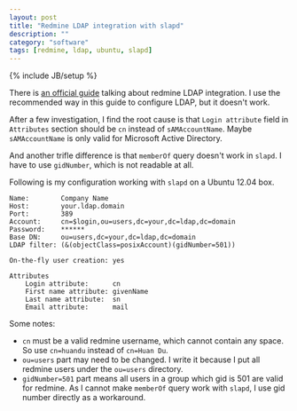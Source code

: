 ```yaml
---
layout: post
title: "Redmine LDAP integration with slapd"
description: ""
category: "software"
tags: [redmine, ldap, ubuntu, slapd]
---
```

{% include JB/setup %}

There is [an official guide](http://www.redmine.org/projects/redmine/wiki/RedmineLDAP) talking about redmine LDAP integration. I use the recommended way in this guide to configure LDAP, but it doesn't work.

After a few investigation, I find the root cause is that `Login attribute` field in `Attributes` section should be `cn` instead of `sAMAccountName`. Maybe `sAMAccountName` is only valid for Microsoft Active Directory.

And another trifle difference is that `memberOf` query doesn't work in `slapd`. I have to use `gidNumber`, which is not readable at all.

Following is my configuration working with `slapd` on a Ubuntu 12.04 box.

	Name:        Company Name
	Host:        your.ldap.domain
	Port:        389
	Account:     cn=$login,ou=users,dc=your,dc=ldap,dc=domain
	Password:    ******
	Base DN:     ou=users,dc=your,dc=ldap,dc=domain
	LDAP filter: (&(objectClass=posixAccount)(gidNumber=501))
	
	On-the-fly user creation: yes
	
	Attributes
		Login attribute:      cn
		First name attribute: givenName
		Last name attribute:  sn
		Email attribute:      mail

Some notes:

* `cn` must be a valid redmine username, which cannot contain any space. So use `cn=huandu` instead of `cn=Huan Du`.
* `ou=users` part may need to be changed. I write it because I put all redmine users under the `ou=users` directory.
* `gidNumber=501` part means all users in a group which gid is 501 are valid for redmine. As I cannot make `memberOf` query work with `slapd`, I use gid number directly as a workaround.
